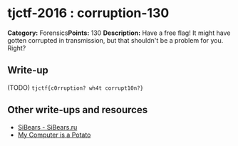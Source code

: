 # tjctf-2016 : corruption-130

**Category:** Forensics**Points:** 130
**Description:** Have a free flag! It might have gotten corrupted in transmission, but that shouldn't be a problem for you. Right?

## Write-up

(TODO)
`tjctf{c0rruption? wh4t corrupt10n?}`

## Other write-ups and resources

* [SiBears - SiBears.ru](http://sibears.ru/labs/TJCTF-2016-corruption/)
* [My Computer is a Potato](https://bobacadodl.gitbooks.io/tjctf-2016-writeups/content/corruption_130_pts.html)
